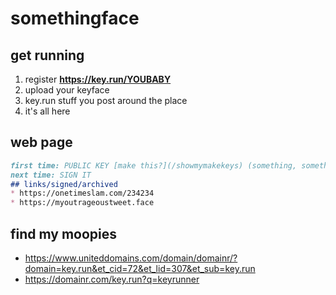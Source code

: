 # somethingface

## get running
1. register **https://key.run/YOUBABY**
2. upload your keyface
3. key.run stuff you post around the place
4. it's all here

## web page
```markdown
first time: PUBLIC KEY [make this?](/showmymakekeys) (something, something make a name)
next time: SIGN IT
## links/signed/archived
* https://onetimeslam.com/234234
* https://myoutrageoustweet.face
```

## find my moopies
* https://www.uniteddomains.com/domain/domainr/?domain=key.run&et_cid=72&et_lid=307&et_sub=key.run
* https://domainr.com/key.run?q=keyrunner

